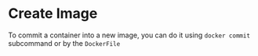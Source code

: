 # Create Image

To commit a container into a new image, you can do it using `docker commit` subcommand or by the `DockerFile`